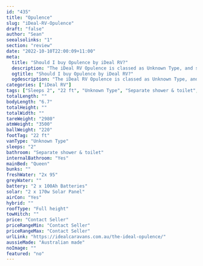```yaml
---
id: "435"
title: "Opulence"
slug: "iDeal-RV-Opulence"
draft: "false"
author: "Sean"
seealsolinks: "1"
section: "review"
date: "2022-10-10T22:00:09+11:00"
meta:
  title: "Should I buy Opulence by iDeal RV?"
  description: "The iDeal RV Opulence is classed as Unknown Type, and sleeps 2 people. It is Australian made and comes in at 22 ft. It generally has Separate shower & toilet."
  ogtitle: "Should I buy Opulence by iDeal RV?"
  ogdescription: "The iDeal RV Opulence is classed as Unknown Type, and sleeps 2 people. It is Australian made and comes in at 22 ft. It generally has Separate shower & toilet."
categories: ["iDeal RV"]
tags: ["Sleeps 2", "22 ft", "Unknown Type", "Separate shower & toilet", "Full height", "Price Unknown"]
totalLength: ""
bodyLength: "6.7"
totalHeight: ""
totalWidth: ""
tareWeight: "2980"
atmWeight: "3500"
ballWeight: "220"
footTag: "22 ft"
vanType: "Unknown Type"
sleeps: "2"
bathroom: "Separate shower & toilet"
internalBathroom: "Yes"
mainBed: "Queen"
bunks: ""
freshWater: "2x 95"
greyWater: ""
battery: "2 x 100Ah Batteries"
solar: "2 x 170w Solar Panel"
airCon: "Yes"
hybrid: ""
roofType: "Full height"
towHitch: ""
price: "Contact Seller"
priceRangeMin: "Contact Seller"
priceRangeMax: "Contact Seller"
urlLink: "https://idealcaravans.com.au/the-ideal-opulence/"
aussieMade: "Australian made"
noImage: ""
featured: "no"
---
```

